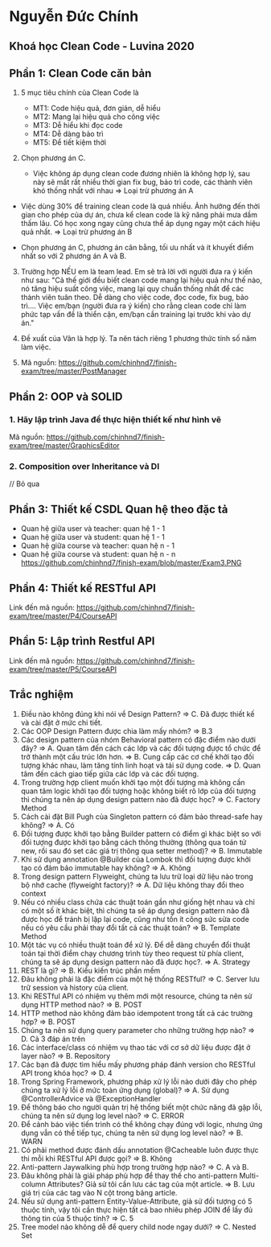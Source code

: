 # Nguyễn Đức Chính
## Khoá học Clean Code - Luvina 2020


## Phần 1: Clean Code căn bản
1. 5 mục tiêu chính của Clean Code là
   - MT1: Code hiệu quả, đơn giản, dễ hiểu
   - MT2: Mang lại hiệu quả cho công việc
   - MT3: Dễ hiểu khi đọc code
   - MT4: Dễ dàng bảo trì
   - MT5: Để tiết kiệm thời 
   
2. Chọn phương án C.
   - Việc không áp dụng clean code đương nhiên là không hợp lý, sau này sẽ mất rất nhiều thời gian fix bug, bảo trì code, các thành viên khó thống nhất với nhau
=> Loại trừ phương án A

- Việc dùng 30% để training clean code là quá nhiều. Ảnh hưởng đến thời gian cho phép của dự án, chưa kể clean code là kỹ năng phải mưa dầm thấm lâu.
Có học xong ngay cũng chưa thể áp dụng ngay một cách hiệu quả nhất.
=> Loại trừ phương án B

- Chọn phương án C, phương án cân bằng, tối ưu nhất và ít khuyết điểm nhất so với 2 phương án A và B.
   
3. Trường hợp NẾU em là team lead. Em sẽ trả lời với người đưa ra ý kiến như sau:
"Cả thế giới đều biết clean code mang lại hiệu quả như thế nào, nó tăng hiệu suất công việc, mang lại quy chuẩn thống nhất để các thành viên tuân theo.
Dễ dàng cho việc code, đọc code, fix bug, bảo trì.... Việc em/bạn (người đưa ra ý kiến) cho rằng clean code chỉ làm phức tạp vấn đề là thiển cận,
em/bạn cần training lại trước khi vào dự án."
   
4. Đề xuất của Vân là hợp lý. Ta nên tách riêng 1 phương thức tính số năm làm việc.
   
5. Mã nguồn:
https://github.com/chinhnd7/finish-exam/tree/master/PostManager

## Phần 2: OOP và SOLID
### 1. Hãy lập trình Java để thực hiện thiết kế như hình vẽ
   Mã nguồn:
https://github.com/chinhnd7/finish-exam/tree/master/GraphicsEditor

### 2. Composition over Inheritance và DI
// Bỏ qua


## Phần 3: Thiết kế CSDL Quan hệ theo đặc tả
- Quan hệ giữa user và teacher: quan hệ 1 - 1
- Quan hệ giữa user và student: quan hệ 1 - 1
- Quan hệ giữa course và teacher: quan hệ n - 1
- Quan hệ giữa course và student: quan hệ n - n
https://github.com/chinhnd7/finish-exam/blob/master/Exam3.PNG

## Phần 4: Thiết kế RESTful API
   Link đến mã nguồn:
https://github.com/chinhnd7/finish-exam/tree/master/P4/CourseAPI

## Phần 5: Lập trình Restful API
   Link đến mã nguồn:
https://github.com/chinhnd7/finish-exam/tree/master/P5/CourseAPI

## Trắc nghiệm
1. Điều nào không đúng khi nói về Design Pattern?
=> C. Đã được thiết kế và cài đặt ở mức chi tiết.
2. Các OOP Design Pattern được chia làm mấy nhóm?
=> B.3
3. Các design pattern của nhóm Behavioral pattern có đặc điểm nào dưới đây?
=> A. Quan tâm đến cách các lớp và các đối tượng được tổ chức để trở thành một cấu trúc lớn hơn.
=> B. Cung cấp các cơ chế khởi tạo đối tượng khác nhau, làm tăng tính linh hoạt và tái sử dụng code.
=> D. Quan tâm đến cách giao tiếp giữa các lớp và các đối tượng.
4. Trong trường hợp client muốn khởi tạo một đối tượng mà không cần quan tâm logic khởi tạo đối tượng hoặc không biết rõ lớp của đối tượng thì chúng ta nên áp dụng design pattern nào đã được học?
=> C. Factory Method
5. Cách cài đặt Bill Pugh của Singleton pattern có đảm bảo thread-safe hay không?
=> A. Có
6. Đối tượng được khởi tạo bằng Builder pattern có điểm gì khác biệt so với đối tượng được khởi tạo bằng cách thông thường (thông qua toán tử new, rồi sau đó set các giá trị thông qua setter method)?
=> B. Immutable
7. Khi sử dụng annotation @Builder của Lombok thì đối tượng được khởi tạo có đảm bảo immutable hay không?
=> A. Không
8. Trong design pattern Flyweight, chúng ta lưu trữ loại dữ liệu nào trong bộ nhớ cache (flyweight factory)?
=> A. Dữ liệu không thay đổi theo context
9. Nếu có nhiều class chứa các thuật toán gần như giống hệt nhau và chỉ có một số ít khác biệt, thì chúng ta sẽ áp dụng design pattern nào đã được học để tránh bị lặp lại code, cũng như tốn ít công sức sửa code nếu có yêu cầu phải thay đổi tất cả các thuật toán?
=> B. Template Method
10. Một tác vụ có nhiều thuật toán để xử lý. Để dễ dàng chuyển đổi thuật toán tại thời điểm chạy chương trình tùy theo request từ phía client, chúng ta sẽ áp dụng design pattern nào đã được học?.
=> A. Strategy
11. REST là gì?
=> B. Kiểu kiến trúc phần mềm
12. Đâu không phải là đặc điểm của một hệ thống RESTful?
=> C. Server lưu trữ session và history của client.
13. Khi RESTful API có nhiệm vụ thêm mới một resource, chúng ta nên sử dụng HTTP method nào?
=> B. POST
14. HTTP method nào không đảm bảo idempotent trong tất cả các trường hợp?
=> B. POST
15. Chúng ta nên sử dụng query parameter cho những trường hợp nào?
=> D. Cả 3 đáp án trên
16. Các interface/class có nhiệm vụ thao tác với cơ sở dữ liệu được đặt ở layer nào?
=> B. Repository
17. Các bạn đã được tìm hiểu mấy phương pháp đánh version cho RESTful API trong khóa học?
=> D. 4
18. Trong Spring Framework, phương pháp xử lý lỗi nào dưới đây cho phép chúng ta xử lý lỗi ở mức toàn ứng dụng (global)?
=> A. Sử dụng @ControllerAdvice và @ExceptionHandler
19. Để thông báo cho người quản trị hệ thống biết một chức năng đã gặp lỗi, chúng ta nên sử dụng log level nào?
=> C. ERROR
20. Để cảnh báo việc tiến trình có thể không chạy đúng với logic, nhưng ứng dụng vẫn có thể tiếp tục, chúng ta nên sử dụng log level nào?
=> B. WARN
21. Có phải method được đánh dấu annotation @Cacheable luôn được thực thi mỗi khi RESTful API được gọi?
=> B. Không
22. Anti-pattern Jaywalking phù hợp trong trường hợp nào?
=> C. A và B.
23. Đâu không phải là giải pháp phù hợp để thay thế cho anti-pattern Multi-column Attributes? Giả sử tôi cần lưu các tag của một article.
=> B. Lưu giá trị của các tag vào N cột trong bảng article.
24. Nếu sử dụng anti-pattern Entity-Value-Attribute, giả sử đối tượng có 5 thuộc tính, vậy tôi cần thực hiện tất cả bao nhiêu phép JOIN để lấy đủ thông tin của 5 thuộc tính?
=> C. 5
25. Tree model nào không dễ để query child node ngay dưới?
=> C. Nested Set
